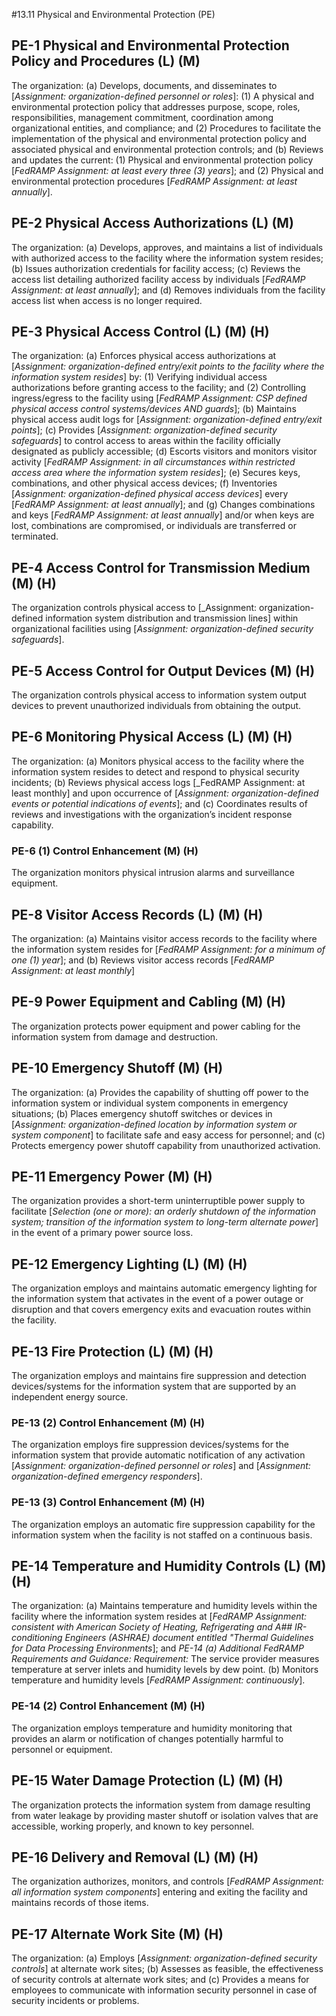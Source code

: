 #13.11 Physical and Environmental Protection (PE)
## PE-1 Physical and Environmental Protection Policy and Procedures (L) (M)
The organization:
  (a)	Develops, documents, and disseminates to [_Assignment: organization-defined personnel or roles_]:
    (1)	A physical and environmental protection policy that addresses purpose, scope, roles, responsibilities, management commitment, coordination among organizational entities, and compliance; and
    (2)	Procedures to facilitate the implementation of the physical and environmental protection policy and associated physical and environmental protection controls; and
  (b)	Reviews and updates the current:
    (1)	Physical and environmental protection policy [_FedRAMP Assignment: at least every three (3) years_]; and
    (2)	Physical and environmental protection procedures [_FedRAMP Assignment: at least annually_].

## PE-2 Physical Access Authorizations (L) (M)
The organization:
  (a)	Develops, approves, and maintains a list of individuals with authorized access to the facility where the information system resides;
  (b)	Issues authorization credentials for facility access;
  (c)	Reviews the access list detailing authorized facility access by individuals [_FedRAMP Assignment: at least annually_]; and
  (d)	Removes individuals from the facility access list when access is no longer required.

## PE-3 Physical Access Control (L) (M) (H)
The organization:
  (a)	Enforces physical access authorizations at [_Assignment: organization-defined entry/exit points to the facility where the information system resides_] by:
    (1)	Verifying individual access authorizations before granting access to the facility; and
    (2)	Controlling ingress/egress to the facility using [_FedRAMP Assignment: CSP defined physical access control systems/devices AND guards_];
  (b)	Maintains physical access audit logs for [_Assignment: organization-defined entry/exit points_];
  (c)	Provides [_Assignment: organization-defined security safeguards_] to control access to areas within the facility officially designated as publicly accessible;
  (d)	Escorts visitors and monitors visitor activity [_FedRAMP Assignment: in all circumstances within restricted access area where the information system resides_];
  (e)	Secures keys, combinations, and other physical access devices;
  (f)	Inventories [_Assignment: organization-defined physical access devices_] every [_FedRAMP Assignment: at least annually_]; and
  (g)	Changes combinations and keys [_FedRAMP Assignment: at least annually_] and/or when keys are lost, combinations are compromised, or individuals are transferred or terminated.

## PE-4 Access Control for Transmission Medium (M) (H)
The organization controls physical access to [_Assignment: organization-defined information system distribution and transmission lines] within organizational facilities using [_Assignment: organization-defined security safeguards_].

## PE-5 Access Control for Output Devices (M) (H)
The organization controls physical access to information system output devices to prevent unauthorized individuals from obtaining the output.

## PE-6 Monitoring Physical Access (L) (M) (H)
The organization:
  (a)	Monitors physical access to the facility where the information system resides to detect and respond to physical security incidents;
  (b)	Reviews physical access logs [_FedRAMP Assignment: at least monthly] and upon occurrence of [_Assignment: organization-defined events or potential indications of events_]; and
  (c)	Coordinates results of reviews and investigations with the organization’s incident response capability.
### PE-6 (1) Control Enhancement (M) (H)
The organization monitors physical intrusion alarms and surveillance equipment.

## PE-8 Visitor Access Records (L) (M) (H)
The organization:
  (a)	Maintains visitor access records to the facility where the information system resides for [_FedRAMP Assignment: for a minimum of one (1) year_]; and
  (b)	Reviews visitor access records [_FedRAMP Assignment: at least monthly_]

## PE-9 Power Equipment and Cabling (M) (H)
The organization protects power equipment and power cabling for the information system from damage and destruction.

## PE-10 Emergency Shutoff (M) (H)
The organization:
  (a)	Provides the capability of shutting off power to the information system or individual system components in emergency situations;
  (b)	Places emergency shutoff switches or devices in [_Assignment: organization-defined location by information system or system component_] to facilitate safe and easy access for personnel; and
  (c)	Protects emergency power shutoff capability from unauthorized activation.
## PE-11 Emergency Power (M) (H)
The organization provides a short-term uninterruptible power supply to facilitate [_Selection (one or more): an orderly shutdown of the information system; transition of the information system to long-term alternate power_] in the event of a primary power source loss.  
## PE-12 Emergency Lighting (L) (M) (H)
The organization employs and maintains automatic emergency lighting for the information system that activates in the event of a power outage or disruption and that covers emergency exits and evacuation routes within the facility.
## PE-13 Fire Protection (L) (M) (H)
The organization employs and maintains fire suppression and detection devices/systems for the information system that are supported by an independent energy source.
### PE-13 (2) Control Enhancement (M) (H)
The organization employs fire suppression devices/systems for the information system that provide automatic notification of any activation [_Assignment: organization-defined personnel or roles_] and [_Assignment: organization-defined emergency responders_].
### PE-13 (3) Control Enhancement (M) (H)
The organization employs an automatic fire suppression capability for the information system when the facility is not staffed on a continuous basis.

## PE-14 Temperature and Humidity Controls (L) (M) (H)
The organization:
  (a)	Maintains temperature and humidity levels within the facility where the information system resides at [_FedRAMP Assignment: consistent with American Society of Heating, Refrigerating and A## IR-conditioning Engineers (ASHRAE) document entitled "Thermal Guidelines for Data Processing Environments_]; and
*PE-14 (a) Additional FedRAMP Requirements and Guidance:*
*Requirement:* The service provider measures temperature at server inlets and humidity levels by dew point.
  (b)	Monitors temperature and humidity levels [_FedRAMP Assignment: continuously_].
### PE-14 (2) Control Enhancement (M) (H)
The organization employs temperature and humidity monitoring that provides an alarm or notification of changes potentially harmful to personnel or equipment.

## PE-15 Water Damage Protection (L) (M) (H)
The organization protects the information system from damage resulting from water leakage by providing master shutoff or isolation valves that are accessible, working properly, and known to key personnel.

## PE-16 Delivery and Removal (L) (M) (H)
The organization authorizes, monitors, and controls [_FedRAMP Assignment: all information system components_] entering and exiting the facility and maintains records of those items.

## PE-17 Alternate Work Site (M) (H)
The organization:
  (a)	Employs [_Assignment: organization-defined security controls_] at alternate work sites;
  (b)	Assesses as feasible, the effectiveness of security controls at alternate work sites; and
  (c)	Provides a means for employees to communicate with information security personnel in case of security incidents or problems.
